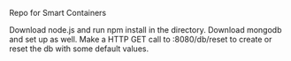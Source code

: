 Repo for Smart Containers

Download node.js and run npm install in the directory. Download mongodb and set up as well.
Make a HTTP GET call to <ip>:8080/db/reset to create or reset the db with some default values.